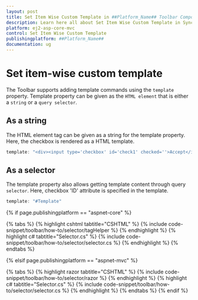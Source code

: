 ```yaml
---
layout: post
title: Set Item Wise Custom Template in ##Platform_Name## Toolbar Component
description: Learn here all about Set Item Wise Custom Template in Syncfusion ##Platform_Name## Toolbar component and more.
platform: ej2-asp-core-mvc
control: Set Item Wise Custom Template
publishingplatform: ##Platform_Name##
documentation: ug
---
```



# Set item-wise custom template

The Toolbar supports adding template commands using the  `template` property. Template property can be given as the `HTML element` that is either a `string`  or a `query selector`.

## As a string

The HTML element tag can be given as a string for the template property. Here, the checkbox is rendered as a HTML template.

```typescript
template: "<div><input type='checkbox' id='check1' checked=''>Accept</input></div>"

```

## As a selector

The template property also allows getting template content through query `selector`. Here, checkbox 'ID' attribute is specified in the template.

```typescript
template: "#Template"

```

{% if page.publishingplatform == "aspnet-core" %}

{% tabs %}
{% highlight cshtml tabtitle="CSHTML" %}
{% include code-snippet/toolbar/how-to/selector/tagHelper %}
{% endhighlight %}
{% highlight c# tabtitle="Selector.cs" %}
{% include code-snippet/toolbar/how-to/selector/selector.cs %}
{% endhighlight %}
{% endtabs %}

{% elsif page.publishingplatform == "aspnet-mvc" %}

{% tabs %}
{% highlight razor tabtitle="CSHTML" %}
{% include code-snippet/toolbar/how-to/selector/razor %}
{% endhighlight %}
{% highlight c# tabtitle="Selector.cs" %}
{% include code-snippet/toolbar/how-to/selector/selector.cs %}
{% endhighlight %}
{% endtabs %}
{% endif %}

